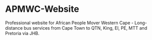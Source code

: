 # APMWC-Website
Professional website for African People Mover Western Cape - Long-distance bus services from Cape Town to QTN, King, El, PE, MTT and Pretoria via JHB.
